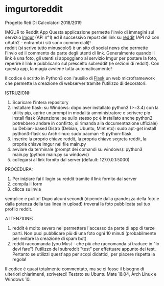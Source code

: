 # imgurtoreddit
Progetto Reti Di Calcolatori 2018/2019

IMGUR to Reddit App
Questa applicazione permette l'invio di immagini sul servizio <a href=https://apidocs.imgur.com/>Imgur</a> (API n°1) ed il successivo repost del link su <a href=https://www.reddit.com/dev/api> reddit</a> (API n2 con oAuth2 - entrambi i siti sono commerciali)!<br>
reddit (si scrive tutto minuscolo!) è un sito di social news che permette l'invio ed il commento da parte degli utenti di link.
Generalmente quando il link è una foto, gli utenti si appoggiano al servizio Imgur per postare la foto, reperire il link e pubblicarlo sul prescelto subreddit (le sezioni di reddit). Con questa app, la magia avviene tutta automaticamente!
 
Il codice è scritto in Python3 con l'ausilio di <a href=http://flask.pocoo.org/>Flask</a> un web microframework che permette la creazione di webserver tramite l'utilizzo di decoratori.
 
ISTRUZIONI:
1. Scaricare l'intera repository
2. installare flask:
    su Windows: dopo aver installato python3 (>=3.4) con la utility pip, aprire un prompt in modalità amministratore e scrivere
                pip install flask (Attenzione: se sullo stesso pc è installato anche python2 potrebbero andare in conflitto, si rimanda
                alla documentazione ufficiale)
    su Debian-based Distro (Debian, Ubuntu, Mint etc): sudo apt-get install python3-flask
    su Arch-linux: sudo pacman -S python-flask
3. inserire la proprio chiave reddit, la propria chiave segreta reddit, la propria chiave Imgur nel file main.py
4. avviare da terminale (prompt dei comandi su windows): python3 main.py (python main.py su windows)
5. collegarsi al link fornito dal server (default: 127.0.0.1:5000)
 
PROCEDURA:
<ol>
<li>Per iniziare fai il login su reddit tramite il link fornito dal server</li>
<li>compila il form</li>
<li>clicca su invia</li>
 </ol>
semplice e pulito! Dopo alcuni secondi (dipende dalla grandezza della foto e dalla potenza della tua linea in upload) troverai la foto pubblicata sul tuo profilo reddit.
 
ATTENZIONE:
<ol><li>reddit è molto severo nel permettere l'accesso da parte di app di terze parti. Non puoi pubblicare più di una foto ogni 10 minuti (probabilmente per evitare la creazione di spam bot)</li>
<li>reddit raccomanda (you Must - che più che raccomanda si traduce in "lo devi fare") l'utilizzo del subreddit "test" per effettuare appunto dei test. Pertanto se utilizzi quest'app per scopi didattici, per piacere rispetta la regola!</li>
 </ol>
 
Il codice è quasi totalmente commentato, ma se ci fosse il bisogno di ulteriori chiarimenti, scriveteci!
Testato su Ubuntu Mate 18.04, Arch Linux e Windows 10.

